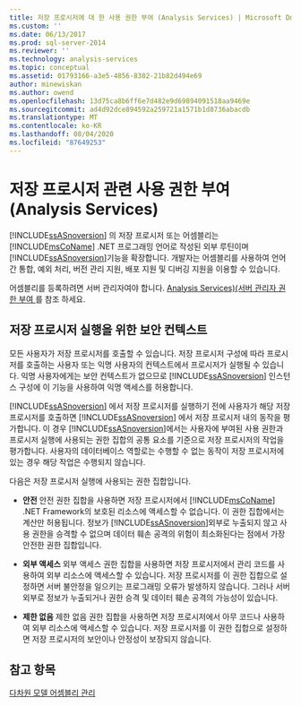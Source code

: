 ```yaml
---
title: 저장 프로시저에 대 한 사용 권한 부여 (Analysis Services) | Microsoft Docs
ms.custom: ''
ms.date: 06/13/2017
ms.prod: sql-server-2014
ms.reviewer: ''
ms.technology: analysis-services
ms.topic: conceptual
ms.assetid: 01793166-a3e5-4856-8302-21b82d494e69
author: minewiskan
ms.author: owend
ms.openlocfilehash: 13d75ca8b6ff6e7d482e9d69894091518aa9469e
ms.sourcegitcommit: ad4d92dce894592a259721a1571b1d8736abacdb
ms.translationtype: MT
ms.contentlocale: ko-KR
ms.lasthandoff: 08/04/2020
ms.locfileid: "87649253"
---
```

# <a name="grant-permissions-on-stored-procedures-analysis-services"></a>저장 프로시저 관련 사용 권한 부여(Analysis Services)
  [!INCLUDE[ssASnoversion](../includes/ssasnoversion-md.md)] 의 저장 프로시저 또는 어셈블리는 [!INCLUDE[msCoName](../includes/msconame-md.md)] .NET 프로그래밍 언어로 작성된 외부 루틴이며 [!INCLUDE[ssASnoversion](../includes/ssasnoversion-md.md)]기능을 확장합니다. 개발자는 어셈블리를 사용하여 언어 간 통합, 예외 처리, 버전 관리 지원, 배포 지원 및 디버깅 지원을 이용할 수 있습니다.  
  
 어셈블리를 등록하려면 서버 관리자여야 합니다. [Analysis Services&#41;&#40;서버 관리자 권한 부여 ](instances/grant-server-admin-rights-to-an-analysis-services-instance.md)를 참조 하세요.  
  
## <a name="security-context-for-stored-procedure-execution"></a>저장 프로시저 실행을 위한 보안 컨텍스트  
 모든 사용자가 저장 프로시저를 호출할 수 있습니다. 저장 프로시저 구성에 따라 프로시저를 호출하는 사용자 또는 익명 사용자의 컨텍스트에서 프로시저가 실행될 수 있습니다. 익명 사용자에게는 보안 컨텍스트가 없으므로 [!INCLUDE[ssASnoversion](../includes/ssasnoversion-md.md)] 인스턴스 구성에 이 기능을 사용하여 익명 액세스를 허용합니다.  
  
 [!INCLUDE[ssASnoversion](../includes/ssasnoversion-md.md)] 에서 저장 프로시저를 실행하기 전에 사용자가 해당 저장 프로시저를 호출하면 [!INCLUDE[ssASnoversion](../includes/ssasnoversion-md.md)] 에서 저장 프로시저 내의 동작을 평가합니다. 이 경우 [!INCLUDE[ssASnoversion](../includes/ssasnoversion-md.md)]에서는 사용자에 부여된 사용 권한과 프로시저 실행에 사용되는 권한 집합의 공통 요소를 기준으로 저장 프로시저의 작업을 평가합니다. 사용자의 데이터베이스 역할로는 수행할 수 없는 동작이 저장 프로시저에 있는 경우 해당 작업은 수행되지 않습니다.  
  
 다음은 저장 프로시저 실행에 사용되는 권한 집합입니다.  
  
-   **안전** 안전 권한 집합을 사용하면 저장 프로시저에서 [!INCLUDE[msCoName](../includes/msconame-md.md)] .NET Framework의 보호된 리소스에 액세스할 수 없습니다. 이 권한 집합에서는 계산만 허용됩니다. 정보가 [!INCLUDE[ssASnoversion](../includes/ssasnoversion-md.md)]외부로 누출되지 않고 사용 권한을 승격할 수 없으며 데이터 훼손 공격의 위험이 최소화된다는 점에서 가장 안전한 권한 집합입니다.  
  
-   **외부 액세스** 외부 액세스 권한 집합을 사용하면 저장 프로시저에서 관리 코드를 사용하여 외부 리소스에 액세스할 수 있습니다. 저장 프로시저를 이 권한 집합으로 설정하면 서버 불안정을 일으키는 프로그래밍 오류가 발생하지 않습니다. 그러나 서버 외부로 정보가 누출되거나 권한 승격 및 데이터 훼손 공격의 가능성이 있습니다.  
  
-   **제한 없음** 제한 없음 권한 집합을 사용하면 저장 프로시저에서 아무 코드나 사용하여 외부 리소스에 액세스할 수 있습니다. 저장 프로시저를 이 권한 집합으로 설정하면 저장 프로시저의 보안이나 안정성이 보장되지 않습니다.  
  
## <a name="see-also"></a>참고 항목  
 [다차원 모델 어셈블리 관리](multidimensional-models/multidimensional-model-assemblies-management.md)  
  
  
